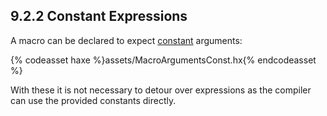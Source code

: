 ## 9.2.2 Constant Expressions

A macro can be declared to expect [constant](expression-constants.md) arguments:

{% codeasset haxe %}assets/MacroArgumentsConst.hx{% endcodeasset %}

With these it is not necessary to detour over expressions as the compiler can use the provided constants directly.
